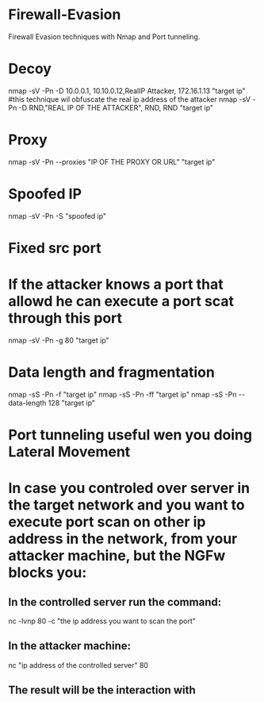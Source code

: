 # Firewall-Evasion
Firewall Evasion techniques with Nmap and Port tunneling.

# Decoy
nmap -sV -Pn -D 10.0.0.1, 10.10.0.12,RealIP Attacker, 172.16.1.13  "target ip"
#this technique wil obfuscate the real ip address of the attacker
nmap -sV -Pn -D RND,"REAL IP OF THE ATTACKER", RND, RND "target ip"

# Proxy
nmap -sV -Pn --proxies "IP OF THE PROXY OR URL" "target ip"
# Spoofed IP
nmap -sV -Pn -S "spoofed ip"

# Fixed src port
# If the attacker knows a port that allowd he can execute a port scat through this port
nmap -sV -Pn -g 80 "target ip"

# Data length and fragmentation
nmap -sS -Pn -f "target ip"
nmap -sS -Pn -ff "target ip"
nmap -sS -Pn --data-length 128 "target ip"

# Port tunneling useful wen you doing Lateral Movement
# In case you controled over server in the target network and you want to execute port scan on other ip address in the network, from your attacker machine, but the NGFw blocks you:

## In the controlled server run the command:
nc -lvnp 80 -c "the ip address you want to scan the port" 
## In the attacker machine:
nc "ip address of the controlled server" 80 
## The result will be the interaction with <the ip address you want to scan> <the port>



